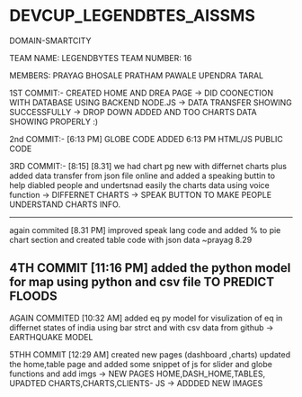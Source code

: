 # DEVCUP_LEGENDBTES_AISSMS
DOMAIN-SMARTCITY

TEAM NAME: LEGENDBYTES
TEAM NUMBER: 16

MEMBERS: PRAYAG BHOSALE
PRATHAM PAWALE
UPENDRA TARAL


1ST COMMIT:-
CREATED HOME AND DREA PAGE
-> DID COONECTION WITH DATABASE USING BACKEND NODE.JS 
-> DATA TRANSFER SHOWING SUCCESSFULLY 
-> DROP DOWN ADDED AND TOO CHARTS DATA SHOWING PROPERLY :)


2nd COMMIT:- [6:13 PM]
GLOBE CODE ADDED 6:13 PM HTML/JS PUBLIC CODE


3RD COMMIT:- [8:15] [8.31]
we had chart pg new with differnet charts plus added data transfer from json file online and added a speaking buttin to help diabled people and undertsnad easily the charts data using voice function
-> DIFFERNET CHARTS
-> SPEAK BUTTON TO MAKE PEOPLE UNDERSTAND CHARTS INFO. 

 ------------------------------
 again commited [8.31 PM]
 improved speak lang code and added % to pie chart section and created table code with json data  ~prayag 8.29
 
 4TH COMMIT [11:16 PM]
 added the python model for map using python and csv file TO PREDICT FLOODS
 --------------------------------------
 AGAIN COMMITED  [10:32 AM]
 added eq py model for visulization of eq in differnet states of india using bar strct and with csv data from github
 -> EARTHQUAKE MODEL
 
 5THH COMMIT [12:29 AM]
 created new pages (dashboard ,charts) updated the home,table page and added some snippet of js for slider and globe functions and add imgs
 -> NEW PAGES HOME,DASH_HOME,TABLES, UPADTED CHARTS,CHARTS,CLIENTS- JS 
 -> ADDDED NEW IMAGES 
